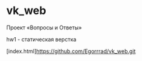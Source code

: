 # vk_web

Проект «Вопросы и Ответы»

hw1 - статическая верстка

[index.html]https://github.com/Egorrrad/vk_web.git
